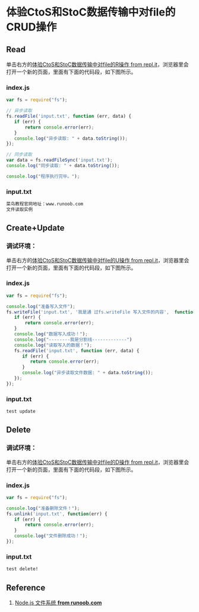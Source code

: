 # 体验CtoS和StoC数据传输中对file的CRUD操作

## Read

单击右方的[体验CtoS和StoC数据传输中对file的R操作 from repl.it](https://repl.it/@quanbinn/Ti-Yan-CtoSHe-StoCShu-Ju-Chuan-Shu-Zhong-Dui-fileDe-RCao-Zuo)，浏览器里会打开一个新的页面，里面有下面的代码段，如下图所示。

### index.js
```javascript
var fs = require("fs");

// 异步读取
fs.readFile('input.txt', function (err, data) {
   if (err) {
       return console.error(err);
   }
   console.log("异步读取: " + data.toString());
});

// 同步读取
var data = fs.readFileSync('input.txt');
console.log("同步读取: " + data.toString());

console.log("程序执行完毕。"); 
```

### input.txt
```txt
菜鸟教程官网地址：www.runoob.com
文件读取实例
```

## Create+Update

### 调试环境：
单击右方的[体验CtoS和StoC数据传输中对file的U操作 from repl.it](https://repl.it/@quanbinn/Ti-Yan-CtoSHe-StoCShu-Ju-Chuan-Shu-Zhong-Dui-fileDe-UCao-Zuo)，浏览器里会打开一个新的页面，里面有下面的代码段，如下图所示。

### index.js
```javascript
var fs = require("fs");

console.log("准备写入文件");
fs.writeFile('input.txt', '我是通 过fs.writeFile 写入文件的内容',  function(err) {
   if (err) {
       return console.error(err);
   }
   console.log("数据写入成功！");
   console.log("--------我是分割线-------------")
   console.log("读取写入的数据！");
   fs.readFile('input.txt', function (err, data) {
      if (err) {
         return console.error(err);
      }
      console.log("异步读取文件数据: " + data.toString());
   });
});
```

### input.txt
```txt
test update
```

## Delete

### 调试环境：
单击右方的[体验CtoS和StoC数据传输中对file的D操作 from repl.it](https://repl.it/@quanbinn/Ti-Yan-CtoSHe-StoCShu-Ju-Chuan-Shu-Zhong-Dui-fileDe-DCao-Zuo)，浏览器里会打开一个新的页面，里面有下面的代码段，如下图所示。

### index.js
```javascript
var fs = require("fs");

console.log("准备删除文件！");
fs.unlink('input.txt', function(err) {
   if (err) {
       return console.error(err);
   }
   console.log("文件删除成功！");
});
```

### input.txt
```txt
test delete!
```

## Reference

1. [Node.js 文件系统 **from runoob.com**](https://www.runoob.com/nodejs/nodejs-fs.html)




